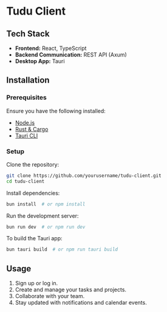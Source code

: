 # Tudu Client

## Tech Stack

- **Frontend:** React, TypeScript
- **Backend Communication:** REST API (Axum)
- **Desktop App:** Tauri

## Installation

### Prerequisites

Ensure you have the following installed:

- [Node.js](https://nodejs.org/)
- [Rust & Cargo](https://www.rust-lang.org/)
- [Tauri CLI](https://tauri.app/)

### Setup

Clone the repository:

```sh
git clone https://github.com/yourusername/tudu-client.git
cd tudu-client
```

Install dependencies:

```sh
bun install  # or npm install
```

Run the development server:

```sh
bun run dev  # or npm run dev
```

To build the Tauri app:

```sh
bun tauri build  # or npm run tauri build
```

## Usage

1. Sign up or log in.
2. Create and manage your tasks and projects.
3. Collaborate with your team.
4. Stay updated with notifications and calendar events.
